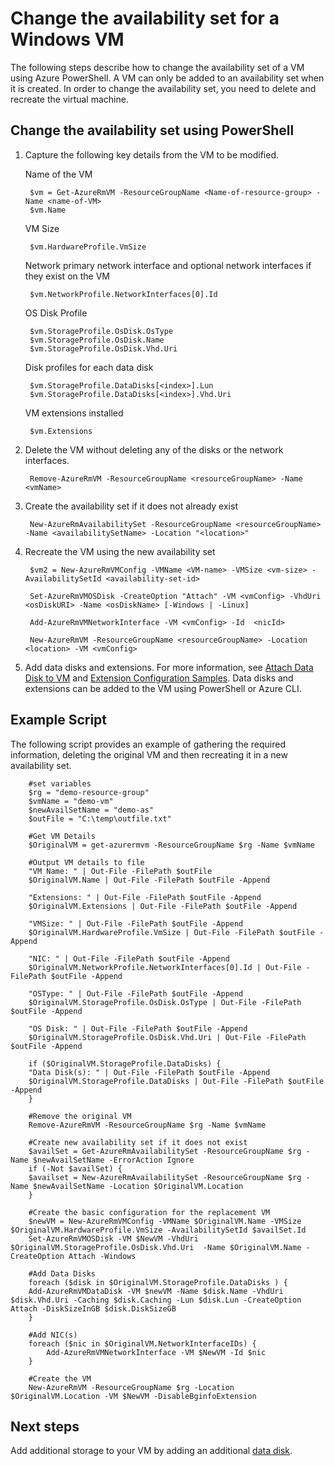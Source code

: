 <properties
    pageTitle="Change a VMs availability set | Azure"
    description="Learn how to change the availability set for your virtual machines using Azure PowerShell and the Resource Manager deployment model."
    keywords=""
    services="virtual-machines-windows"
    documentationcenter=""
    author="Drewm3"
    manager="timlt"
    editor=""
    tags="azure-resource-manager" />
<tags
    ms.assetid="44c90f90-bc9a-4260-a36f-5465e2a1ef94"
    ms.service="virtual-machines-windows"
    ms.workload="infrastructure-services"
    ms.tgt_pltfrm="vm-windows"
    ms.devlang="na"
    ms.topic="article"
    ms.date="09/15/2016"
    wacn.date=""
    ms.author="drewm" />

# Change the availability set for a Windows VM
The following steps describe how to change the availability set of a VM using Azure PowerShell. A VM can only be added to an availability set when it is created. In order to change the availability set, you need to delete and recreate the virtual machine. 

## Change the availability set using PowerShell
1. Capture the following key details from the VM to be modified.
   
    Name of the VM

        $vm = Get-AzureRmVM -ResourceGroupName <Name-of-resource-group> -Name <name-of-VM>
        $vm.Name

    VM Size

        $vm.HardwareProfile.VmSize

    Network primary network interface and optional network interfaces if they exist on the VM

        $vm.NetworkProfile.NetworkInterfaces[0].Id

    OS Disk Profile

        $vm.StorageProfile.OsDisk.OsType
        $vm.StorageProfile.OsDisk.Name
        $vm.StorageProfile.OsDisk.Vhd.Uri

    Disk profiles for each data disk 

        $vm.StorageProfile.DataDisks[<index>].Lun
        $vm.StorageProfile.DataDisks[<index>].Vhd.Uri

    VM extensions installed 

        $vm.Extensions

2. Delete the VM without deleting any of the disks or the network interfaces.

        Remove-AzureRmVM -ResourceGroupName <resourceGroupName> -Name <vmName> 

3. Create the availability set if it does not already exist

        New-AzureRmAvailabilitySet -ResourceGroupName <resourceGroupName> -Name <availabilitySetName> -Location "<location>" 

4. Recreate the VM using the new availability set

        $vm2 = New-AzureRmVMConfig -VMName <VM-name> -VMSize <vm-size> -AvailabilitySetId <availability-set-id>
   
        Set-AzureRmVMOSDisk -CreateOption "Attach" -VM <vmConfig> -VhdUri <osDiskURI> -Name <osDiskName> [-Windows | -Linux]
   
        Add-AzureRmVMNetworkInterface -VM <vmConfig> -Id  <nicId> 
   
        New-AzureRmVM -ResourceGroupName <resourceGroupName> -Location <location> -VM <vmConfig>

5. Add data disks and extensions. For more information, see [Attach Data Disk to VM](/documentation/articles/virtual-machines-windows-attach-disk-portal/) and [Extension Configuration Samples](/documentation/articles/virtual-machines-windows-extensions-configuration-samples/). Data disks and extensions can be added to the VM using PowerShell or Azure CLI.

## Example Script
The following script provides an example of gathering the required information, deleting the original VM and then recreating it in a new availability set.

        #set variables
        $rg = "demo-resource-group"
        $vmName = "demo-vm"
        $newAvailSetName = "demo-as"
        $outFile = "C:\temp\outfile.txt"

        #Get VM Details
        $OriginalVM = get-azurermvm -ResourceGroupName $rg -Name $vmName

        #Output VM details to file
        "VM Name: " | Out-File -FilePath $outFile 
        $OriginalVM.Name | Out-File -FilePath $outFile -Append

        "Extensions: " | Out-File -FilePath $outFile -Append
        $OriginalVM.Extensions | Out-File -FilePath $outFile -Append

        "VMSize: " | Out-File -FilePath $outFile -Append
        $OriginalVM.HardwareProfile.VmSize | Out-File -FilePath $outFile -Append

        "NIC: " | Out-File -FilePath $outFile -Append
        $OriginalVM.NetworkProfile.NetworkInterfaces[0].Id | Out-File -FilePath $outFile -Append

        "OSType: " | Out-File -FilePath $outFile -Append
        $OriginalVM.StorageProfile.OsDisk.OsType | Out-File -FilePath $outFile -Append

        "OS Disk: " | Out-File -FilePath $outFile -Append
        $OriginalVM.StorageProfile.OsDisk.Vhd.Uri | Out-File -FilePath $outFile -Append

        if ($OriginalVM.StorageProfile.DataDisks) {
        "Data Disk(s): " | Out-File -FilePath $outFile -Append
        $OriginalVM.StorageProfile.DataDisks | Out-File -FilePath $outFile -Append
        }

        #Remove the original VM
        Remove-AzureRmVM -ResourceGroupName $rg -Name $vmName

        #Create new availability set if it does not exist
        $availSet = Get-AzureRmAvailabilitySet -ResourceGroupName $rg -Name $newAvailSetName -ErrorAction Ignore
        if (-Not $availSet) {
        $availset = New-AzureRmAvailabilitySet -ResourceGroupName $rg -Name $newAvailSetName -Location $OriginalVM.Location
        }

        #Create the basic configuration for the replacement VM
        $newVM = New-AzureRmVMConfig -VMName $OriginalVM.Name -VMSize $OriginalVM.HardwareProfile.VmSize -AvailabilitySetId $availSet.Id
        Set-AzureRmVMOSDisk -VM $NewVM -VhdUri $OriginalVM.StorageProfile.OsDisk.Vhd.Uri  -Name $OriginalVM.Name -CreateOption Attach -Windows

        #Add Data Disks
        foreach ($disk in $OriginalVM.StorageProfile.DataDisks ) { 
        Add-AzureRmVMDataDisk -VM $newVM -Name $disk.Name -VhdUri $disk.Vhd.Uri -Caching $disk.Caching -Lun $disk.Lun -CreateOption Attach -DiskSizeInGB $disk.DiskSizeGB
        }

        #Add NIC(s)
        foreach ($nic in $OriginalVM.NetworkInterfaceIDs) {
            Add-AzureRmVMNetworkInterface -VM $NewVM -Id $nic
        }

        #Create the VM
        New-AzureRmVM -ResourceGroupName $rg -Location $OriginalVM.Location -VM $NewVM -DisableBginfoExtension

## Next steps
Add additional storage to your VM by adding an additional [data disk](/documentation/articles/virtual-machines-windows-attach-disk-portal/).

